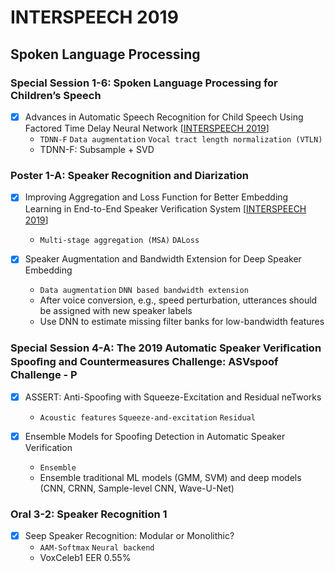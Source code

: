 # INTERSPEECH 2019

## Spoken Language Processing

### Special Session 1-6: Spoken Language Processing for Children’s Speech

- [x] Advances in Automatic Speech Recognition for Child Speech Using Factored Time Delay Neural Network [[INTERSPEECH 2019](https://www.isca-speech.org/archive/Interspeech_2019/abstracts/2980.html)]
  - `TDNN-F` `Data augmentation` `Vocal tract length normalization (VTLN)`
  - TDNN-F: Subsample + SVD

### Poster 1-A: Speaker Recognition and Diarization

- [x] Improving Aggregation and Loss Function for Better Embedding Learning in End-to-End Speaker Veriﬁcation System [[INTERSPEECH 2019](https://www.isca-speech.org/archive/Interspeech_2019/abstracts/1489.html)]
  - `Multi-stage aggregation (MSA)` `DALoss`

- [x] Speaker Augmentation and Bandwidth Extension for Deep Speaker Embedding
  - `Data augmentation` `DNN based bandwidth extension`
  - After voice conversion, e.g., speed perturbation, utterances should be assigned with new speaker labels
  - Use DNN to estimate missing filter banks for low-bandwidth features

### Special Session 4-A: The 2019 Automatic Speaker Veriﬁcation Spooﬁng and Countermeasures Challenge: ASVspoof Challenge - P

- [x] ASSERT: Anti-Spoofing with Squeeze-Excitation and Residual neTworks
  - `Acoustic features` `Squeeze-and-excitation` `Residual`

- [x] Ensemble Models for Spoofing Detection in Automatic Speaker Verification
  - `Ensemble`
  - Ensemble traditional ML models (GMM, SVM) and deep models (CNN, CRNN, Sample-level CNN, Wave-U-Net)

### Oral 3-2: Speaker Recognition 1

- [x] Seep Speaker Recognition: Modular or Monolithic?
  - `AAM-Softmax` `Neural backend`
  - VoxCeleb1 EER 0.55%

